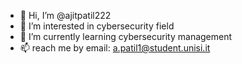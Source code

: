 - 👋 Hi, I’m @ajitpatil222
- 👀 I’m interested in cybersecurity field
- 🌱 I’m currently learning cybersecurity management
- 📫 reach me by email: a.patil1@student.unisi.it


<!---
ajitpatil222/ajitpatil222 is a ✨ special ✨ repository because its `README.md` (this file) appears on your GitHub profile.
You can click the Preview link to take a look at your changes.
--->
